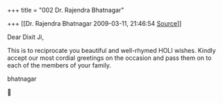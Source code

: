 +++
title = "002 Dr. Rajendra Bhatnagar"

+++
[[Dr. Rajendra Bhatnagar	2009-03-11, 21:46:54 [Source](https://groups.google.com/g/bvparishat/c/6aIyttAiS78)]]



Dear Dixit Ji,



This is to reciprocate you beautiful and well-rhymed HOLI wishes. Kindly accept our most cordial greetings on the occasion and pass them on to each of the members of your family.

bhatnagar  
  




